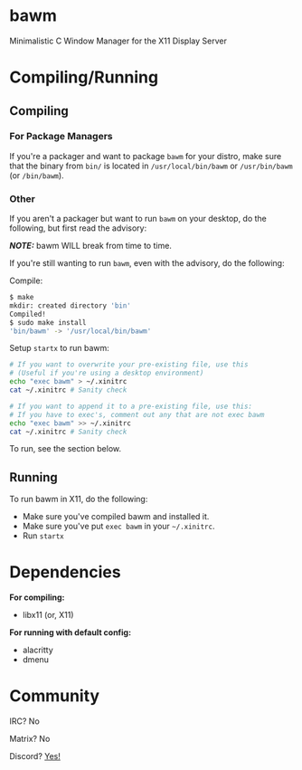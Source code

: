 # bawm
Minimalistic C Window Manager for the X11 Display Server

# Compiling/Running

## Compiling

### For Package Managers

If you're a packager and want to package `bawm` for your distro, make sure that
the binary from `bin/` is located in `/usr/local/bin/bawm` or `/usr/bin/bawm` (or `/bin/bawm`).

### Other

If you aren't a packager but want to run `bawm` on your desktop, do the following, but first read the advisory:

***NOTE:*** bawm WILL break from time to time.

If you're still wanting to run `bawm`, even with the advisory, do the following:

Compile:
```sh
$ make
mkdir: created directory 'bin'
Compiled!
$ sudo make install
'bin/bawm' -> '/usr/local/bin/bawm'
```

Setup `startx` to run bawm:
```sh
# If you want to overwrite your pre-existing file, use this
# (Useful if you're using a desktop environment)
echo "exec bawm" > ~/.xinitrc
cat ~/.xinitrc # Sanity check

# If you want to append it to a pre-existing file, use this:
# If you have to exec's, comment out any that are not exec bawm
echo "exec bawm" >> ~/.xinitrc
cat ~/.xinitrc # Sanity check
```

To run, see the section below.

## Running

To run bawm in X11, do the following:

- Make sure you've compiled bawm and installed it.
- Make sure you've put `exec bawm` in your `~/.xinitrc`. 
- Run `startx` 

# Dependencies


**For compiling:**
- libx11 (or, X11)

**For running with default config:**
- alacritty
- dmenu

# Community

IRC? No

Matrix? No

Discord? [Yes!](https://discord.gg/gkj93pRtzK)
